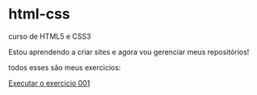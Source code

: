 # html-css
 
 curso de HTML5 e CSS3

Estou aprendendo a criar sites e agora vou gerenciar meus repositórios!

todos esses são meus exercicios:

 <a href="https://gustavocarvalhorodrigues.github.io/html-css/modulo 1/exercicios/ex001/index.html">Executar o exercicio 001</a>
